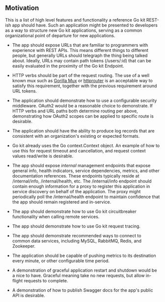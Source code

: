 ## Motivation

This is a list of high level features and functionality a reference
Go kit REST-ish app should have.  Such an application might be
presented to developers as a way to structure new Go kit applications,
serving as a common organizational point of departure for new
applications.

* The app should expose URLs that are familiar to programmers with
experience with REST APIs.  This means different things to different
people, but generally URLs should telegraph the thing being talked
about.  Ideally, URLs may contain path tokens (/users/:id) that can
be easily evaluated in the proximity of the Go kit Endpoint.

* HTTP verbs should be part of the request routing.  The use of a
well known mux such as [Gorilla Mux](https://github.com/gorilla/mux)
or [httprouter](https://github.com/julienschmidt/httprouter) is an
acceptable way to satisfy this requirement, together with the
previous requirement around URL tokens.

* The application should demonstrate how to use a configurable
security middleware.  OAuth2 would be a reasonable choice to
demonstrate.  If HTTP verbs and URL paths both determine routing
per above, demonstrating how OAuth2 scopes can be applied to specific
route is desirable.

* The application should have the ability to produce log records
that are consistent with an organization's existing or expected
formats.

* Go kit already uses the Go context.Context object.  An example
of how to use this for request timeout and cancellation, and request
context values read/write is desirable.

* The app should expose _internal_ management endpoints that expose
general info, health indicators, service dependencies, metrics, and
other documentation references.  These endpoints typically reside
at /internal/info, /internal/health, etc.  The /internal/info
endpoint should contain enough information for a proxy to register
this application in service discovery on behalf of the application.
The proxy might periodically poll the /internal/health endpoint to
maintain confidence that the app should remain registered and
in-service.

* The app should demonstrate how to use Go kit circuitbreaker
functionality when calling remote services.

* The app should demonstrate how to use Go kit request tracing.

* The app should demonstrate recommended ways to connect to common
data services, including MySQL, RabbitMQ, Redis, and Zookeeper.

* The application should be capable of pushing metrics to its
destination every minute, or other configurable time period.

* A demonstration of graceful application restart and shutdown would
be a nice to have. Graceful meaning take no new requests, but allow
in-flight requests to complete.

* A demonstration of how to publish Swagger docs for the app's
public API is desirable.




